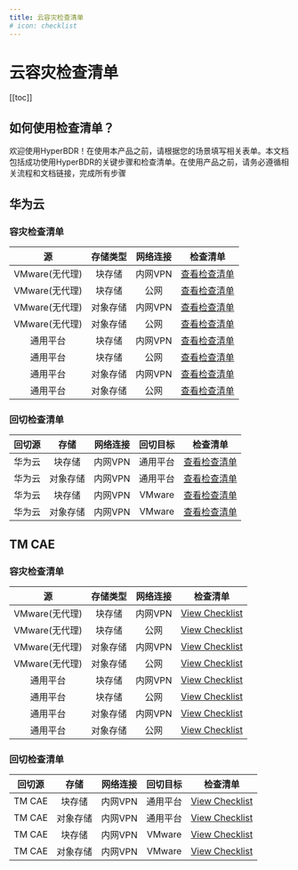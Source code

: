 ```yaml
---
title: 云容灾检查清单
# icon: checklist
---
```


# 云容灾检查清单

[[toc]]

## 如何使用检查清单？

欢迎使用HyperBDR！在使用本产品之前，请根据您的场景填写相关表单。本文档包括成功使用HyperBDR的关键步骤和检查清单。在使用产品之前，请务必遵循相关流程和文档链接，完成所有步骤

## 华为云

### 容灾检查清单

| 源 | 存储类型 | 网络连接 | 检查清单 |
|:--------:|:--------:|:--------:|:--------:|
| VMware(无代理) | 块存储 | 内网VPN | [查看检查清单](https://docs.google.com/forms/d/1K5LeVfu81dCCB1ffbS9k9jIh06KS_TYMNrMpW7LHoic/prefill) |
| VMware(无代理) | 块存储 | 公网 | [查看检查清单](https://docs.google.com/forms/d/1EizT2S4nEZNUuH4pODSwVVSgzhlPo0GtDL4Ziujf694/prefill) |
| VMware(无代理) | 对象存储 | 内网VPN | [查看检查清单](https://docs.google.com/forms/d/1h2rUAtiZbuU7_Bi1MhexVBA9XxrrOrEhYfoyuforNTY/prefill) |
| VMware(无代理) | 对象存储 | 公网 | [查看检查清单](https://docs.google.com/forms/d/1dwqdVi-pwDGYGkVMOVs2uhyiYm8PTQjUcV92PymM6i4/prefill) |
| 通用平台 | 块存储 | 内网VPN | [查看检查清单](https://docs.google.com/forms/d/1ajJwet1toboe7j_113l0VrnrE8oMv6tIkkfFXZwYdNk/prefill) |
| 通用平台 | 块存储 | 公网 | [查看检查清单](https://docs.google.com/forms/d/1sejcbaNNzKrlvQemE0mHD7Z92VXGPVjiEUrxePwhmRU/prefill) |
| 通用平台 | 对象存储 | 内网VPN | [查看检查清单](https://docs.google.com/forms/d/1RxodRq6e5E4TlYOf2dcVHUXwxzPv2-HgMRmGLiiGwYM/prefill) |
| 通用平台 | 对象存储 | 公网 | [查看检查清单](https://docs.google.com/forms/d/1pSLsAd2cTMACrxsPPVNkinLgtT-4mj4NjI2W3dun4cs/prefill) |

### 回切检查清单

| 回切源 | 存储 | 网络连接 | 回切目标 | 检查清单 |
|:--------:|:--------:|:--------:|:--------:|:--------:|
| 华为云 | 块存储 | 内网VPN | 通用平台 | [查看检查清单](https://docs.google.com/forms/d/1ebFiOQF_JmsCGrSJlt0-6FZQpovotdXYtUi75xbOGdE/prefill) |
| 华为云 | 对象存储 | 内网VPN | 通用平台 | [查看检查清单](https://docs.google.com/forms/d/11RXvrmiMQp7ZXVXLcOfU8eS_vihNNZpW7vyfD8NaOmg/prefill) |
| 华为云 | 块存储 | 内网VPN | VMware | [查看检查清单](https://docs.google.com/forms/d/1a_T1FR2SC_dYBD8lEVpok93zN1Z3yuVpR5vuBp_6DcY/prefill) |
| 华为云 | 对象存储 | 内网VPN | VMware | [查看检查清单](https://docs.google.com/forms/d/1eK_o_Df3MaXYzVum5MGaLiiRt_5SglOQ-Q5yf_fUjAg/prefill) |

## TM CAE

### 容灾检查清单

| 源 | 存储类型 | 网络连接 | 检查清单 |
|:--------:|:--------:|:--------:|:--------:|
| VMware(无代理) | 块存储 | 内网VPN | [View Checklist](https://docs.google.com/forms/d/1sNpbDqRJFKM6O8qUwsgaqJ65ERGlEH7jUCByg1jxLjQ/prefill) |
| VMware(无代理) | 块存储 | 公网 | [View Checklist](https://docs.google.com/forms/d/1rGkJnkjG6okr5teEgvQyo1ImT_Ro-BbpYAChm0J2m14/prefill) |
| VMware(无代理) | 对象存储 | 内网VPN | [View Checklist](https://docs.google.com/forms/d/1T-lfd5M9Q6dWYoInNmJF_XDCgqsB0UeiRthZ5Qp-LZY/prefill) |
| VMware(无代理) | 对象存储 | 公网 | [View Checklist](https://docs.google.com/forms/d/1flW4aAtfIS9WGVBMzmunjGpjNPrknugDOyx2WX1925Q/prefill) |
| 通用平台 | 块存储 | 内网VPN | [View Checklist](https://docs.google.com/forms/d/1ZJw0h3lJH8U4Fah6h00kW1hD-ELP8waw4vBask7XULk/prefill) |
| 通用平台 | 块存储 | 公网 | [View Checklist](https://docs.google.com/forms/d/1mKPpOeneV6ySP1iZH8g6cPAH1ZzvI8d0x9HctZ9yOeM/prefill) |
| 通用平台 | 对象存储 | 内网VPN | [View Checklist](https://docs.google.com/forms/d/1dekubDiaaW8DmBwgBsPDpE9CmuK4SyEw967Jt6rLNlg/prefill) |
| 通用平台 | 对象存储 | 公网 | [View Checklist](https://docs.google.com/forms/d/1S2eNb0l8unSuv7wgkhMRmG7b9csjpy1WatmVKnzWI0I/prefill) |

### 回切检查清单

| 回切源 | 存储 | 网络连接 | 回切目标 | 检查清单 |
|:--------:|:--------:|:--------:|:--------:|:--------:|
| TM CAE | 块存储 | 内网VPN | 通用平台 | [View Checklist](https://docs.google.com/forms/d/1emg8tc_YYKrcDtZqORk4ri4bNHgxejGQPkXJq0NqRKU/prefill) |
| TM CAE | 对象存储 | 内网VPN | 通用平台 | [View Checklist](https://docs.google.com/forms/d/1uxgKM3WRnIyR_GVZUxw6q916ng-Q73adybmf8GcWaYY/prefill) |
| TM CAE | 块存储 | 内网VPN | VMware | [View Checklist](https://docs.google.com/forms/d/1ENdY_5Pp_Tz0MTmnYLVyfQDtRQhUbi2pqrIoFUghB3I/prefill) |
| TM CAE | 对象存储 | 内网VPN | VMware | [View Checklist](https://docs.google.com/forms/d/1BDvOp2dMAZ8DskGBL1NjjARPQ3Ex_6EuhCXhAf4L65c/prefill) |